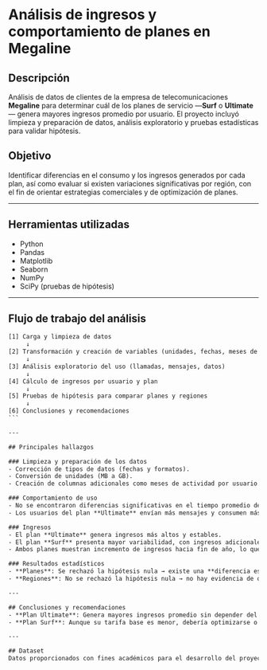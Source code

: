 # Análisis de ingresos y comportamiento de planes en Megaline

## Descripción
Análisis de datos de clientes de la empresa de telecomunicaciones **Megaline** para determinar cuál de los planes de servicio —**Surf** o **Ultimate**— genera mayores ingresos promedio por usuario. El proyecto incluyó limpieza y preparación de datos, análisis exploratorio y pruebas estadísticas para validar hipótesis.

## Objetivo
Identificar diferencias en el consumo y los ingresos generados por cada plan, así como evaluar si existen variaciones significativas por región, con el fin de orientar estrategias comerciales y de optimización de planes.

---

## Herramientas utilizadas
- Python
- Pandas
- Matplotlib
- Seaborn
- NumPy
- SciPy (pruebas de hipótesis)

---

## Flujo de trabajo del análisis
```txt
[1] Carga y limpieza de datos
     ↓
[2] Transformación y creación de variables (unidades, fechas, meses de actividad)
     ↓
[3] Análisis exploratorio del uso (llamadas, mensajes, datos)
     ↓
[4] Cálculo de ingresos por usuario y plan
     ↓
[5] Pruebas de hipótesis para comparar planes y regiones
     ↓
[6] Conclusiones y recomendaciones
`​`​`

---

## Principales hallazgos

### Limpieza y preparación de los datos
- Corrección de tipos de datos (fechas y formatos).
- Conversión de unidades (MB a GB).
- Creación de columnas adicionales como meses de actividad por usuario.

### Comportamiento de uso
- No se encontraron diferencias significativas en el tiempo promedio de llamadas entre planes.
- Los usuarios del plan **Ultimate** envían más mensajes y consumen más datos que los del plan **Surf**.

### Ingresos
- El plan **Ultimate** genera ingresos más altos y estables.
- El plan **Surf** presenta mayor variabilidad, con ingresos adicionales provenientes de usuarios que exceden los límites del plan.
- Ambos planes muestran incremento de ingresos hacia fin de año, lo que indica mayor consumo con el tiempo.

### Resultados estadísticos
- **Planes**: Se rechazó la hipótesis nula → existe una **diferencia estadísticamente significativa** en los ingresos promedio entre **Surf** y **Ultimate**.
- **Regiones**: No se rechazó la hipótesis nula → no hay evidencia de que los ingresos promedio sean distintos entre usuarios de Nueva York-Nueva Jersey y el resto del país.

---

## Conclusiones y recomendaciones
- **Plan Ultimate**: Genera mayores ingresos promedio sin depender del consumo excesivo. Es más rentable para promocionar.
- **Plan Surf**: Aunque su tarifa base es menor, debería optimizarse o complementarse con campañas dirigidas a usuarios de alto consumo para incrementar rentabilidad sin perjudicar la experiencia del cliente.

---

## Dataset
Datos proporcionados con fines académicos para el desarrollo del proyecto.
